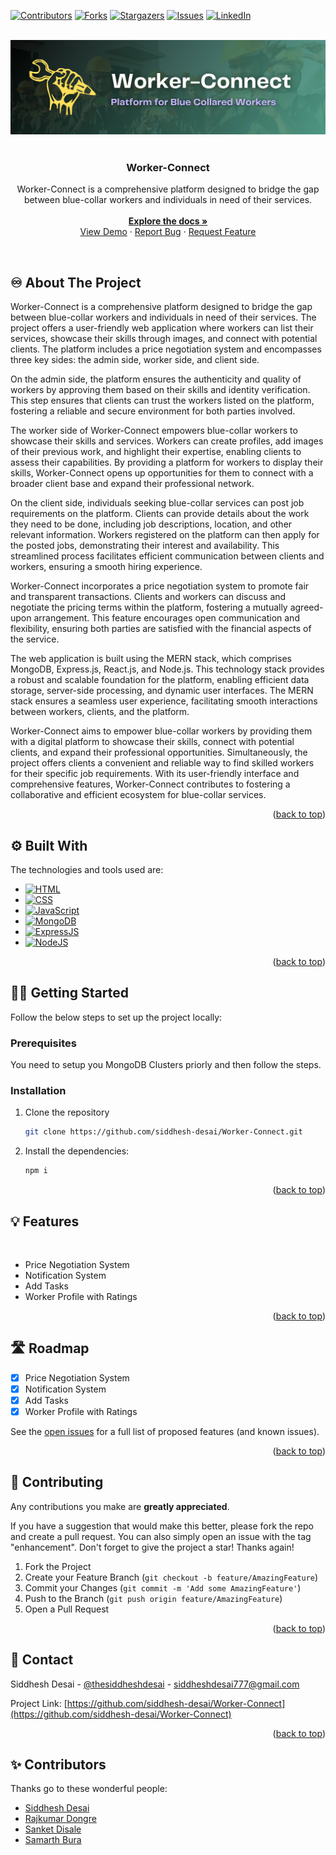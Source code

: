 <a name="readme-top"></a>

[![Contributors][contributors-shield]][contributors-url]
[![Forks][forks-shield]][forks-url]
[![Stargazers][stars-shield]][stars-url]
[![Issues][issues-shield]][issues-url]
[![LinkedIn][linkedin-shield]][linkedin-url]

<!-- PROJECT LOGO -->
<br/>
<div align="center">
  <a href="https://github.com/siddhesh-desai/Worker-Connect">
    <img src="images/Worker-Connect-logo.png" alt="Logo">
  </a>
    <br>
    <br>

  <h3 align="center"><b>Worker-Connect</b></h3>

  <p align="center">
    Worker-Connect is a comprehensive platform designed to bridge the gap between blue-collar workers and individuals in need of their services. 
    <br />
    <br>
    <a href="https://github.com/siddhesh-desai/Worker-Connect"><strong>Explore the docs »</strong></a>
    <br />
    <a href="https://github.com/siddhesh-desai/Worker-Connect">View Demo</a>
    ·
    <a href="https://github.com/siddhesh-desai/Worker-Connect/issues">Report Bug</a>
    ·
    <a href="https://github.com/siddhesh-desai/Worker-Connect/issues">Request Feature</a>
  </p>
</div>

<!-- ABOUT THE PROJECT -->
<br>

## ♾️ About The Project

Worker-Connect is a comprehensive platform designed to bridge the gap between blue-collar workers and individuals in need of their services. The project offers a user-friendly web application where workers can list their services, showcase their skills through images, and connect with potential clients. The platform includes a price negotiation system and encompasses three key sides: the admin side, worker side, and client side.

On the admin side, the platform ensures the authenticity and quality of workers by approving them based on their skills and identity verification. This step ensures that clients can trust the workers listed on the platform, fostering a reliable and secure environment for both parties involved.

The worker side of Worker-Connect empowers blue-collar workers to showcase their skills and services. Workers can create profiles, add images of their previous work, and highlight their expertise, enabling clients to assess their capabilities. By providing a platform for workers to display their skills, Worker-Connect opens up opportunities for them to connect with a broader client base and expand their professional network.

On the client side, individuals seeking blue-collar services can post job requirements on the platform. Clients can provide details about the work they need to be done, including job descriptions, location, and other relevant information. Workers registered on the platform can then apply for the posted jobs, demonstrating their interest and availability. This streamlined process facilitates efficient communication between clients and workers, ensuring a smooth hiring experience.

Worker-Connect incorporates a price negotiation system to promote fair and transparent transactions. Clients and workers can discuss and negotiate the pricing terms within the platform, fostering a mutually agreed-upon arrangement. This feature encourages open communication and flexibility, ensuring both parties are satisfied with the financial aspects of the service.

The web application is built using the MERN stack, which comprises MongoDB, Express.js, React.js, and Node.js. This technology stack provides a robust and scalable foundation for the platform, enabling efficient data storage, server-side processing, and dynamic user interfaces. The MERN stack ensures a seamless user experience, facilitating smooth interactions between workers, clients, and the platform.

Worker-Connect aims to empower blue-collar workers by providing them with a digital platform to showcase their skills, connect with potential clients, and expand their professional opportunities. Simultaneously, the project offers clients a convenient and reliable way to find skilled workers for their specific job requirements. With its user-friendly interface and comprehensive features, Worker-Connect contributes to fostering a collaborative and efficient ecosystem for blue-collar services.

<p align="right">(<a href="#readme-top">back to top</a>)</p>

## ⚙️ Built With

The technologies and tools used are:

- [![HTML][html]][html-url]
- [![CSS][css]][css-url]
- [![JavaScript][js]][js-url]
- [![MongoDB][mongodb]][mongodb-url]
- [![ExpressJS][express]][express-url]
- [![NodeJS][node]][node-url]

<p align="right">(<a href="#readme-top">back to top</a>)</p>

<!-- GETTING STARTED -->

## 🧑‍💻 Getting Started

Follow the below steps to set up the project locally:

### Prerequisites

You need to setup you MongoDB Clusters priorly and then follow the steps.

### Installation

1. Clone the repository

   ```sh
   git clone https://github.com/siddhesh-desai/Worker-Connect.git
   ```

2. Install the dependencies:

   ```sh
   npm i
   ```

<p align="right">(<a href="#readme-top">back to top</a>)</p>

## 💡 Features

<br>

- Price Negotiation System
- Notification System
- Add Tasks
- Worker Profile with Ratings

<p align="right">(<a href="#readme-top">back to top</a>)</p>

<!-- ROADMAP -->

## 🛣️ Roadmap

- [x] Price Negotiation System
- [x] Notification System
- [x] Add Tasks
- [x] Worker Profile with Ratings

See the [open issues](https://github.com/siddhesh-desai/Worker-Connect/issues) for a full list of proposed features (and known issues).

<p align="right">(<a href="#readme-top">back to top</a>)</p>

<!-- CONTRIBUTING -->

## 👣 Contributing

Any contributions you make are **greatly appreciated**.

If you have a suggestion that would make this better, please fork the repo and create a pull request. You can also simply open an issue with the tag "enhancement".
Don't forget to give the project a star! Thanks again!

1. Fork the Project
2. Create your Feature Branch (`git checkout -b feature/AmazingFeature`)
3. Commit your Changes (`git commit -m 'Add some AmazingFeature'`)
4. Push to the Branch (`git push origin feature/AmazingFeature`)
5. Open a Pull Request

<p align="right">(<a href="#readme-top">back to top</a>)</p>

<!-- CONTACT -->

## 📧 Contact

Siddhesh Desai - [@thesiddheshdesai](https://www.linkedin.com/in/thesiddheshdesai/) - siddheshdesai777@gmail.com

Project Link: [https://github.com/siddhesh-desai/Worker-Connect](https://github.com/siddhesh-desai/Worker-Connect)

<p align="right">(<a href="#readme-top">back to top</a>)</p>

## ✨ Contributors

Thanks go to these wonderful people:

- [Siddhesh Desai](https://github.com/siddhesh-desai/)
- [Rajkumar Dongre](https://github.com/rajkumardongre/)
- [Sanket Disale](https://github.com/sanketdisale871/)
- [Samarth Bura](https://github.com/samarthNV/)

[contributors-shield]: https://img.shields.io/github/contributors/siddhesh-desai/Worker-Connect.svg?style=for-the-badge
[contributors-url]: https://github.com/siddhesh-desai/Worker-Connect/graphs/contributors
[forks-shield]: https://img.shields.io/github/forks/siddhesh-desai/Worker-Connect.svg?style=for-the-badge
[forks-url]: https://github.com/siddhesh-desai/Worker-Connect/network/members
[stars-shield]: https://img.shields.io/github/stars/siddhesh-desai/Worker-Connect.svg?style=for-the-badge
[stars-url]: https://github.com/siddhesh-desai/Worker-Connect/stargazers
[issues-shield]: https://img.shields.io/github/issues/siddhesh-desai/Worker-Connect.svg?style=for-the-badge
[issues-url]: https://github.com/siddhesh-desai/Worker-Connect/issues
[license-shield]: https://img.shields.io/github/license/siddhesh-desai/Worker-Connect.svg?style=for-the-badge
[license-url]: https://github.com/siddhesh-desai/Worker-Connect/blob/master/LICENSE.txt
[linkedin-shield]: https://img.shields.io/badge/-LinkedIn-black.svg?style=for-the-badge&logo=linkedin&colorB=555
[linkedin-url]: https://linkedin.com/in/thesiddheshdesai
[html]: https://img.shields.io/badge/HTML-20232A?style=for-the-badge&logo=html5&logoColor=61DAFB
[html-url]: https://developer.mozilla.org/en-US/docs/Web/HTML
[css]: https://img.shields.io/badge/Css-000000?style=for-the-badge&logo=css3&logoColor=white
[css-url]: https://developer.mozilla.org/en-US/docs/Web/CSS
[js]: https://img.shields.io/badge/Javscript-0769AD?style=for-the-badge&logo=javascript&logoColor=white
[js-url]: https://developer.mozilla.org/en-US/docs/Web/javascript
[mongodb]: https://img.shields.io/badge/mongodb-20232A?style=for-the-badge&logo=mongodb&logoColor=61DAFB
[mongodb-url]: https://www.mongodb.com/docs/
[express]: https://img.shields.io/badge/expressjs-000000?style=for-the-badge&logo=express&logoColor=white
[express-url]: https://expressjs.com/
[node]: https://img.shields.io/badge/NodeJS-0769AD?style=for-the-badge&logo=node.js&logoColor=white
[node-url]: https://nodejs.org/en/docs
